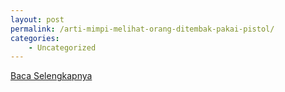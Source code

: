 ```yaml
---
layout: post
permalink: /arti-mimpi-melihat-orang-ditembak-pakai-pistol/
categories:
    - Uncategorized
---
```


[Baca Selengkapnya](/10)
